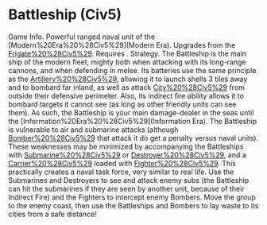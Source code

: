 # Battleship (Civ5)

Game Info.
Powerful ranged naval unit of the [Modern%20Era%20%28Civ5%29](Modern Era). Upgrades from the [Frigate%20%28Civ5%29](Frigate). Requires .
Strategy.
The Battleship is the main ship of the modern fleet, mighty both when attacking with its long-range cannons, and when defending in melee. Its batteries use the same principle as the [Artillery%20%28Civ5%29](Artillery), allowing it to launch shells 3 tiles away and to bombard far inland, as well as attack [City%20%28Civ5%29](cities) from outside their defensive perimeter. Also, its indirect fire ability allows it to bombard targets it cannot see (as long as other friendly units can see them). As such, the Battleship is your main damage-dealer in the seas until the [Information%20Era%20%28Civ5%29](Information Era).
The Battleship is vulnerable to air and submarine attacks (although [Bomber%20%28Civ5%29](Bombers) that attack it do get a penalty versus naval units). These weaknesses may be minimized by accompanying the Battleships with [Submarine%20%28Civ5%29](Submarines) or [Destroyer%20%28Civ5%29](Destroyers), and a [Carrier%20%28Civ5%29](Carrier) loaded with [Fighter%20%28Civ5%29](Fighters). This practically creates a naval task force, very similar to real life.
Use the Submarines and Destroyers to see and attack enemy subs (the Battleship can hit the submarines if they are seen by another unit, because of their Indirect Fire) and the Fighters to intercept enemy Bombers. Move the group to the enemy coast, then use the Battleships and Bombers to lay waste to its cities from a safe distance!